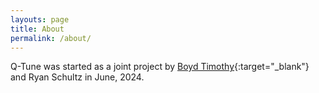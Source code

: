```yaml
---
layouts: page
title: About
permalink: /about/
---
```


Q-Tune was started as a joint project by [Boyd Timothy](http://www.boydtimothy.com/){:target="_blank"} and Ryan Schultz in June, 2024.
